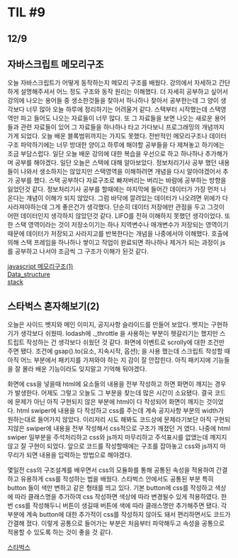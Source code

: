 # TIL #9
## 12/9

## 자바스크립트 메모리구조
오늘 자바스크립트가 어떻게 동작하는지 메모리 구조를 배웠다. 강의에서 자세하고 간단하게 설명해주셔서 어느 정도 구조와 동작 원리는 이해했다. 더 자세히 공부하고 싶어서 강의에 나오는 용어들 중 생소한것들을 찾아서 하나하나 찾아서 공부한는데 그 양이 생각보다 너무 많아 오늘 하루에 정리하기는 어려울거 같다. 스택부터 시작했는데 스택영역만 파고 들어도 나오는 자료들이 너무 많다. 또 그 자료들을 보면 나오는 새로운 용어들과 관련 자료들이 있어 그 자료들을 하나하나 타고 가다보니 프로그래밍의 개념까지 가게 되었다. 오늘 배운 블록범위까지는 가지도 못했다. 전반적인 메모리구조나 데이터 구조 파악하기에는 너무 방대한 양이고 하루에 해야할 공부들을 다 제쳐놓고 하기에는 조금 부담스럽다. 일단 오늘 배운 강의에 대한 복습을 우선으로 하고 하나하나 추가해가며 공부를 해야겠다. 일단 오늘은 스택에 대해 알아보았다. 정보처리기사 공부 했던 내용들이 나와서 생소하지는 않았지만 스택영역을 이해하려면 개념을 다시 알아야겠어서 추가 공부를 했다. 스택 공부하다 자료구조로 빠져버리는 버리는 바람에 공부하는 방향을 잃었던것 같다. 정보처리기사 공부를 할때에는 마지막에 들어간 데이터가 가장 먼저 나온다는 걔념이 이해가 되지 않았다. 그럼 바닥에 깔려있는 데이터가 나오려면 위에가 다 사라져야하는데 그게 좋은건가 생각했다. 단순히 데이터 저장에만 관점을 두고 그것이 어떤 데이터인지 생각하지 않았던것 같다. LIFO를 전혀 이해하지 못했던 생각이었다.  또한 스택 영역이라는 것이 저장소이기는 하나 지역변수나 매개변수가 저장되는 영역이기 때문에 데이터가 저장되고 사라지고를 반복한다는 개념을 나중에서야 이해했다.  호출에 의해 스택 프레임을 하나하나 쌓이고 작업이 완료되면 하나하나 제거가 되는 과정이 js를 공부하고 나서야 조금씩 그 구조가 이해가 된것 같다. 

[javascript 메모리구조(1)](https://github.com/mrlee323/TIL/blob/main/js/memory_stucture.md)  
[Data_structure](https://github.com/mrlee323/TIL/blob/main/programming/data_structure.md)  
[stack](https://github.com/mrlee323/TIL/blob/main/programming/stack.md)


## 스타벅스 혼자해보기(2)

오늘은 사이드 벳지와 메인 이미지, 공지사항 슬라이드를 만들어 보았다. 뱃지는 구현하기가 생각보다 쉬웠따. lodash에 ._throttle 을 사용하는 부분이 헷갈리기는 했지만 스트립트 작성하는 건 생각보다 쉬웠던 것 같다. 화면에 이벤트로 scrolly에 대한 조건만 주면 됐다. 조건에 gsap().to(요소, 지속시작, 옵션); 을 사용 했는데 스크립트 작성할 때 아직 어느 부분에서 패키지를 가져와야 하는 지 감이 잘 안잡힌다. 아직 패키지에 기능들을 잘 몰라 배운 기능이라도 잊지말고 기억해 둬야겠다. 

화면에 css을 넣을때 html에 요소들의 내용을 전부 작성하고 하면 화면이 깨지는 경우가 발생한다. 어제도 그렇고 오늘도 그 부분을 찾는데 많은 시간이 소요됐다. 결국 코드에 문제가 아닌 아직 구현되지 않은 부분에 html이 다 작성되어 화면이 깨지는 것이었다. html swiper에 내용을 다 작성하고 css를 주는데 계속 공지사항 부분의 width가 원하는대로 들어가지 않았다. 이리저리 시도 해봐도 코드상에 문제라기보단 아직 구현되지않은 swiper에 내용을 전부 작성해서 css적으로 구조가 깨졌던 거 였다. 나중에 html swiper 일부분을 주석처리하고 css와 js까지 마무리하고 주석표시를 없앴는데 깨지지 않고 잘 구현이 되었다. 앞으로 코드를 작성할때에는 구조를 잡아놓고 css와 js까지 마무리가 되면 내용을 입력하는 방법으로 해야겠다. 

몇일전 css의 구조설계를 배우면서 css의 모듈화를 통해 공통된 속성을 적용하여 간결하고 유용하게 css를 작성하는 법을 배웠다. 스타벅스 안에서도 공통된 부분 특히 button 들이 색만 변하고 같은 형태를 띄고 있다. 기본 button에 css를 작성하고 색상에 따라 클래스명을 추가하여 css 작성하면 색상에 따라 변경될수 있게 적용하였다. 한번 css를 작성해두니 버튼이 생길때 버튼에 색에 따라 클래스명만 추가해주면 됐다. 각 부분에 계속 button에 대한 추가적이 css를 작성하지 않아도 돼서 편리하면서도 코드가 간결해 졌다. 이렇게 공통으로 들어가는 부분은 처음부터 파악해두고 속성을 공통으로 적용할 수 있도록 하는 것이 좋을 것 같다. 

[스타벅스](https://github.com/mrlee323/starbucks/blob/main/index.html)
